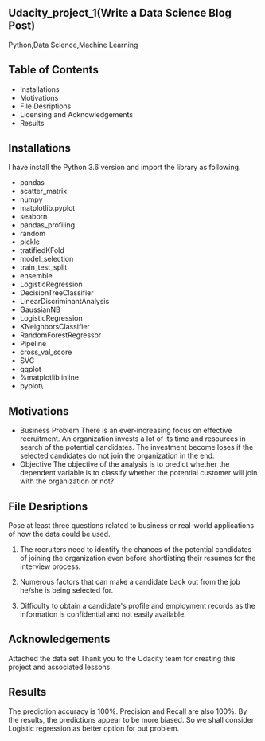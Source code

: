 ## Udacity_project_1(Write a Data Science Blog Post)
Python,Data Science,Machine Learning
## Table of Contents
* Installations
* Motivations
* File Desriptions
* Licensing and Acknowledgements
* Results

## Installations
I have install the Python 3.6 version and import the library as following.

* pandas 
* scatter_matrix
* numpy 
* matplotlib.pyplot 
* seaborn
* pandas_profiling
* random
* pickle
* tratifiedKFold
* model_selection
* train_test_split
* ensemble
* LogisticRegression
* DecisionTreeClassifier
* LinearDiscriminantAnalysis
* GaussianNB
* LogisticRegression
* KNeighborsClassifier
* RandomForestRegressor
* Pipeline
* cross_val_score
* SVC
* qqplot
* %matplotlib inline
* pyplot\

## Motivations
* Business Problem
There is an ever-increasing focus on effective recruitment. An organization invests a lot of its time and resources in search of the potential candidates. The investment become loses if the selected candidates do not join the organization in the end.
* Objective
The objective of the analysis is to predict whether the dependent variable is to classify whether the potential customer will join with the organization or not? 

## File Desriptions
Pose at least three questions related to business or real-world applications of how the data could be used.

1. The recruiters need to identify the chances of the potential candidates of joining the organization even before shortlisting their resumes for the interview process.

2. Numerous factors that can make a candidate back out from the job he/she is being selected for.

3. Difficulty to obtain a candidate's profile and employment records as the information is confidential and not easily available.

## Acknowledgements
Attached the data set
Thank you to the Udacity team for creating this project and associated lessons.

## Results
The prediction accuracy is 100%.
Precision and Recall are also 100%.
By the results, the predictions appear to be more biased. So we shall consider Logistic regression as better option for out problem.

